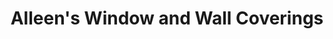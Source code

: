 ---
title: "Alleen's Window and Wall Coverings"
url: /toronto/alleens-window-and-wall-coverings/
shop: curtain
---